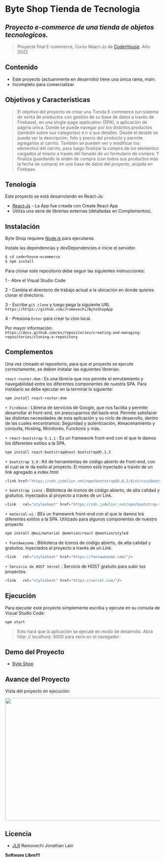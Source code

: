 # Byte Shop Tienda de Tecnologia

## _Proyecto e-commerce de una tienda de objetos tecnologicos._

> Proyecto final E-commerce, Curso React-Js de [CoderHouse](https://www.coderhouse.com/). Año 2022

## Contenido

- Este proyecto (actuanmente en desarrollo) tiene una única rama, main.
- Incompleto para comercializar.

## Objetivos y Características

> El objetivo del proyecto es crear una Tienda E-commerce (un sistema de venta de productos con gestión de
> su base de datos a través de Firebase), en una single-page application (SPA), o aplicación de página única.
> Donde se puede navegar por los distintos productos (también sobre sus categorías)
> e ir a sus detalles. Desde el detalle se puede ver la descripción, foto y precio del producto y permite
> agregarlos al carrito. También se pueden ver y modificar los elementos del carrito, para luego finalizar la compra de
> los elementos cargados al mismo a través del llenado de un formulario de compra. Y finaliza guardando la orden
> de compra (con todos sus productos más la fecha de compra) en una base de datos del proyecto, alojada en Firebase.

## Tenología

Este proyecto se está desarrolando en React-Js:

- [React-Js](https://create-react-app.dev/) - La App fue creada con Create React App
- Utiliza una serie de librerías externas (detalladas en Complementos).

## Instalación

Byte Shop requiere [Node.js](https://nodejs.org/en/) para ejecutarse.

Instale las dependencias y devDependencies e inicie el servidor.

```sh
$ cd coderhouse-ecommerce
$ npm install

```

Para clonar este repositorio debe seguir las siguientes instrucciones:

1 - Abre el Visual Studio Code

2 - Cambia el directorio de trabajo actual a la ubicación en donde quieres clonar el directorio.

3 - Escribe `git clone` y luego pega la siguiente URL `https://https://github.com/Jramovechi/ByteShopApp`

4 - Presiona `Enter` para crear tu clon local.

Por mayor información: `https://docs.github.com/es/repositories/creating-and-managing-repositories/cloning-a-repository`

## Complementos

Una vez clonado el repositorio, para que el proyecto se ejecute correctamente, se deben instalar las siguientes librerias:

`react-router.dom` : Es una librería que nos permite el enrutamiento y navegabilidad entre los diferentes componentes de nuestra SPA. Para instalarlo se debe ejecutar en la terminal lo siguiente:

```sh
npm install react-router-dom
```

`• Firebase` : Libreria de servicios de Google, que nos facilita y permite desarrollar el front-end, sin preocuparnos del back-end. Permite satisfacer las distintas necesidades de esta aplicación y su ciclo de desarrollo, dentro de las cuales encontramos: Seguridad y autenticación, Almacenamiento y consulta, Hosting, Monitoreo, Functions y más.

`• react-bootstrap 5.1.1` : Es un framework front-end con el que le damos los diferentes estilos a la SPA.

```sh
npm install react-bootstrap@next bootstrap@5.1.3
```

`• bootstrap 5.0` : Kit de herramientas de código abierto de front-end, con el cual se le da estilo al proyecto. El mismo está inyectado a través de un link agregado a index.html

```sh
<link href="https://cdn.jsdelivr.net/npm/bootstrap@5.0.2/dist/css/bootstrap.min.css" rel="stylesheet" integrity="sha384-EVSTQN3/azprG1Anm3QDgpJLIm9Nao0Yz1ztcQTwFspd3yD65VohhpuuCOmLASjC" crossorigin="anonymous">
```

`• bootstrap icons` : Biblioteca de íconos de código abierto, de alta calidad y gratuitos. Inyectados al proyecto a través de un Link.

```sh
<link	rel="stylesheet" href="https://cdn.jsdelivr.net/npm/bootstrap-icons@1.5.0/font/bootstrap-icons.css"	/>
```

`• material-ui` : BEs un framework front-end con el que le damos los diferentes estilos a la SPA. Utilizado para algunos componentes de nuestro proyecto

```sh
npm install @mui/material @emotion/react @emotion/styled
```

`• FontAwesome` : Biblioteca de íconos de código abierto, de alta calidad y gratuitos. Inyectados al proyecto a través de un Link.

```sh
<link	rel="stylesheet" href="https://fontawesome.com/"/>
```

`• Servicio de HOST Vercel` : Servicio de HOST gratuito para subir tus proyectos.

```sh
<link	rel="stylesheet" href="https://vercel.com/"/>
```

## Ejecución

Para ejecutar este proyecto simplemente escriba y ejecute en su consola de Visual Studio Code:

```sh
npm start
```

> Esto hará que la aplicación se ejecute en modo de desarrollo.
> Abra http: // localhost: 3000 para verlo en el navegador.

## Demo del Proyecto

- [Byte Shop](https://byte-shop-app.vercel.app/)

## Avance del Proyecto

Vista del proyecto en ejecución:

<p><img aling="right" src="https://github.com/Jramovechi/ByteShopApp/blob/main/GifProyecto.gif" width="800" height="400" /></p>

## Licencia

- [JLR](https://www.linkedin.com/in/jonathan-lain-ramovechi/)
  Ramovechi Jonathan Lain

**Software Libre!!!**
